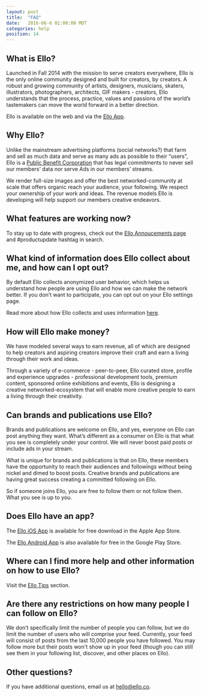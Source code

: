 ```yaml
---
layout: post
title:  "FAQ"
date:   2016-06-6 01:00:00 MDT
categories: help
position: 14
---
```


<!--- DO NOT DELETE. Direct links lead here. --->

## What is Ello?

Launched in Fall 2014 with the mission to serve creators everywhere, Ello is the only online community designed and built for creators, by creators. A robust and growing community of artists, designers, musicians, skaters, illustrators, photographers, architects, GIF makers - creators, Ello understands that the process, practice, values and passions of the world’s tastemakers can move the world forward in a better direction. 

Ello is available on the web and via the [Ello App](https://search.itunes.apple.com/WebObjects/MZContentLink.woa/wa/link?mt=8&path=apps%2fello%2fello).

## Why Ello?

Unlike the mainstream advertising platforms (social networks?) that farm and sell as much data and serve as many ads as possible to their “users”, Ello is a [Public Benefit Corporation](https://ello.co/wtf/about/pbc/) that has legal commitments to never sell our members’ data nor serve Ads in our members’ streams. 

We render full-size images and offer the best networked-community at scale that offers organic reach your audience, your following. We respect your ownership of your work and ideas. The revenue models Ello is developing will help support our members creative endeavors.

## What features are working now?

To stay up to date with progress, check out the [Ello Annoucements page](https://ello.co/wtf/resources/ello-announcements/) and #productupdate hashtag in search.

## What kind of information does Ello collect about me, and how can I opt out?

By default Ello collects anonymized user behavior, which helps us understand how people are using Ello and how we can make the network better. If you don’t want to participate, you can opt out on your Ello settings page.

Read more about how Ello collects and uses information [here](https://ello.co/wtf/about/information-use/).

## How will Ello make money?

We have modeled several ways to earn revenue, all of which are designed to help creators and aspiring creators improve their craft and earn a living through their work and ideas. 

Through a variety of e-commerce - peer-to-peer, Ello curated store, profile and experience upgrades - professional development tools, premium content, sponsored online exhibitions and events, Ello is designing a creative networked-ecosystem that will enable more creative people to earn a living through their creativity.

## Can brands and publications use Ello? 

Brands and publications are welcome on Ello, and yes, everyone on Ello can post anything they want. What’s different as a consumer on Ello is that what you see is completely under your control. We will never boost paid posts or include ads in your stream.

What is unique for brands and publications is that on Ello, these members have the opportunity to reach their audiences and followings without being nickel and dimed to boost posts. Creative brands and publications are having great success creating a committed following on Ello.

So if someone joins Ello, you are free to follow them or not follow them. What you see is up to you.

## Does Ello have an app?

The [Ello iOS App](https://search.itunes.apple.com/WebObjects/MZContentLink.woa/wa/link?mt=8&path=apps%2fello%2fello) is available for free download in the Apple App Store.

The [Ello Android App](https://play.google.com/store/apps/details?id=co.ello.ElloApp) is also available for free in the Google Play Store.

## Where can I find more help and other information on how to use Ello?

Visit the [Ello Tips](https://ello.co/wtf/help/tips/) section.

## Are there any restrictions on how many people I can follow on Ello?

We don't specifically limit the number of people you can follow, but we do limit the number of users who will comprise your feed. Currently, your feed will consist of posts from the last 10,000 people you have followed. You may follow more but their posts won't show up in your feed (though you can still see them in your following list, discover, and other places on Ello).

## Other questions?

If you have additional questions, email us at hello@ello.co.
